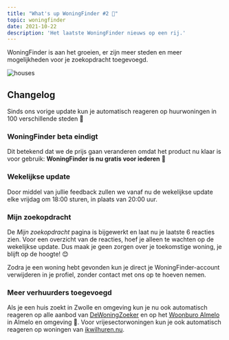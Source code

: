 ```yaml
---
title: "What's up WoningFinder #2 👀"
topic: woningfinder
date: 2021-10-22
description: 'Het laatste WoningFinder nieuws op een rij.'
---
```


WoningFinder is aan het groeien, er zijn meer steden en meer mogelijkheden voor je zoekopdracht toegevoegd.

![houses](https://static.woningfinder.nl/news/houses.jpg)

## Changelog

Sinds ons vorige update kun je automatisch reageren op huurwoningen in 100 verschillende steden 🎉

### WoningFinder beta eindigt

Dit betekend dat we de prijs gaan veranderen omdat het product nu klaar is voor gebruik:
**WoningFinder is nu gratis voor iederen** 🎉

### Wekelijkse update

Door middel van jullie feedback zullen we vanaf nu de wekelijkse update elke vrijdag om 18:00 sturen, in plaats van 20:00 uur.

### Mijn zoekopdracht

De _Mijn zoekopdracht_ pagina is bijgewerkt en laat nu je laatste 6 reacties zien. Voor een overzicht van de reacties, hoef je alleen te wachten op de wekelijkse update. Dus maak je geen zorgen over je toekomstige woning, je blijft op de hoogte! 😊

Zodra je een woning hebt gevonden kun je direct je WoningFinder-account verwijderen in je profiel, zonder contact met ons op te hoeven nemen.

### Meer verhuurders toegevoegd

Als je een huis zoekt in Zwolle en omgeving kun je nu ook automatisch reageren op alle aanbod van [DeWoningZoeker](https://www.dewoningzoeker.nl) en op het [Woonburo Almelo](https://www.woonburoalmelo.nl) in Almelo en omgeving 👀. Voor vrijesectorwoningen kun je ook automatisch reageren op woningen van [ikwilhuren.nu](https://ikwilhuren.nu).
